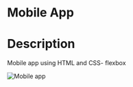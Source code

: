 # Mobile App

# Description 

Mobile app using HTML and CSS- flexbox

![Mobile app](https://user-images.githubusercontent.com/81306700/134823740-bccc622c-8602-480a-a06e-d66643818c50.png)
